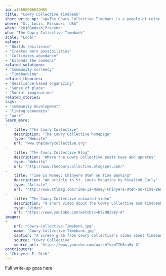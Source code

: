 ```yaml
---
id: a16E0000002QHR5
title: "Cowry Collective timebank"
short_write_up: "<p>The Cowry Collective Timebank is a people-of-color-led network engaged in reciprocal exchange of services, skills, and goods through timebanking , where the currency exchanged is the time spent by members. Through membership in the timebank, people create and strengthen community bonds, build economic freedom by providing an alternative means of meeting needs and desires, and encourage creativity in redefining self-sufficiency, interdependence and valuation of time. In St. Louis, the sixth most segregated city in the U.S., timebanking is a tool for addressing racial inequality and bridging racial divides through a process of community building that happens person by person, one hour at a time.</p>"
where: "St. Louis, Missouri, USA"
when: "2010&ndash;Present"
who: "The Cowry Collective Timebank"
scale: "Local"
values:
- "Builds resilience"
- "Creates more possibilities"
- "Cultivates abundance"
- "Extends the commons"
related_solutions:
- "Community currency"
- "Timebanking"
related_theories:
- "Resilience-based organizing"
- "Sense of place"
- "Social imagination"
related_stories:
tags:
- "community development"
- "living economies"
- "work"
learn_more:
-
    title: "The Cowry Collective"
    description: "The Cowry Collective homepage"
    type: "Website"
    url: "www.thecowrycollective.org"
-
    title: "The Cowry Collective Blog"
    description: "Where the Cowry Collective posts news and updates"
    type: "Website"
    url: "http://www.thecowrycollective.blogspot.com/"
-
    title: "Time Is Money: Chinyere Oteh on Time Banking"
    description: "An article in St. Louis Magazine by Rosalind Early"
    type: "Article"
    url: "http://www.stlmag.com/Time-Is-Money-Chinyere-Oteh-on-Time-Banking/"
-
    title: "The Cowry Collective animated video"
    description: "A short video about the Cowry Collective and timebanking"
    type: "Video"
    url: "https://www.youtube.com/watch?v=bT2H8za8y-A"
images:
-
    url: "Cowry-Collective-Timebank.jpg"
    name: "Cowry-Collective-Timebank.jpg"
    caption: "A screen grab from Cowry Collective’s video about timebanking."
    source: "Cowry Collective"
    source_url: "https://www.youtube.com/watch?v=bT2H8za8y-A"
contributors:
- "Chinyere E. Oteh"
---
```

Full write-up goes here

